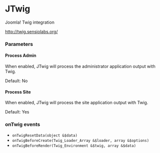 # JTwig

Joomla! Twig integration

http://twig.sensiolabs.org/

### Parameters

#### Process Admin

When enabled, JTwig will process the administrator application output with Twig.

Default: No

#### Process Site

When enabled, JTwig will process the site application output with Twig.

Default: Yes

### onTwig events

* `onTwigResetData(object &$data)`
* `onTwigBeforeCreate(Twig_Loader_Array &$loader, array &$options)`
* `onTwigBeforeRender(Twig_Environment &$twig, array &$data)`
